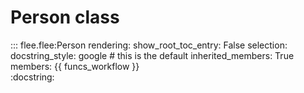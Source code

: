 # **Person class**

::: flee.flee:Person
	rendering:
		show_root_toc_entry: False
		selection:
			docstring_style: google  # this is the default
			inherited_members: True
			members: {{ funcs_workflow }}	
 	:docstring: